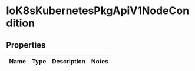 
# IoK8sKubernetesPkgApiV1NodeCondition

## Properties
Name | Type | Description | Notes
------------ | ------------- | ------------- | -------------



